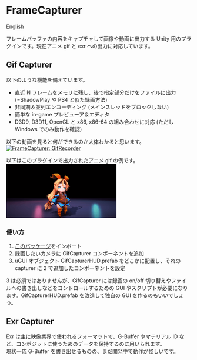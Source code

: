 # FrameCapturer
[English](README_EN.md)  
  
フレームバッファの内容をキャプチャして画像や動画に出力する Unity 用のプラグインです。現在アニメ gif と exr への出力に対応しています。

## Gif Capturer
以下のような機能を備えています。
- 直近 N フレームをメモリに残し、後で指定部分だけをファイルに出力 (=ShadowPlay や PS4 と似た録画方法)
- 非同期＆並列エンコーディング (メインスレッドをブロックしない)
- 簡単な in-game プレビューア＆エディタ
- D3D9, D3D11, OpenGL と x86, x86-64 の組み合わせに対応 (ただし Windows でのみ動作を確認)

以下の動画を見ると何ができるのか大体わかると思います。  
[![FrameCapturer: GifRecorder](http://img.youtube.com/vi/VRmVIzhxewI/0.jpg)](http://www.youtube.com/watch?v=VRmVIzhxewI)  

以下はこのプラグインで出力されたアニメ gif の例です。  
![example1](Screenshots/gif_example1.gif)  

### 使い方
1. [このパッケージ](https://github.com/unity3d-jp/FrameCapturer/blob/master/Packages/GifRecoder.unitypackage?raw=true)をインポート
2. 録画したいカメラに GifCapturer コンポーネントを追加
3. uGUI オブジェクト GifCapturerHUD.prefab をどこかに配置し、それの capturer に 2 で追加したコンポーネントを設定

3 は必須ではありませんが、GifCapturer には録画の on/off 切り替えやファイルへの書き出しなどをコントロールするための GUI やスクリプトが必要になります。GifCapturerHUD.prefab を改造して独自の GUI を作るのもいいでしょう。
  
## Exr Capturer  
Exr は主に映像業界で使われるフォーマットで、G-Buffer やマテリアル ID など、コンポジットに使うためのデータを保持するのに用いられます。  
現状一応 G-Buffer を書き出せるものの、まだ開発中で動作が怪しいです。  
